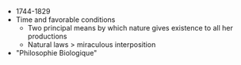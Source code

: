 - 1744-1829
- Time and favorable conditions
	- Two principal means by which nature gives existence to all her productions
	- Natural laws > miraculous interposition
- "Philosophie Biologique"